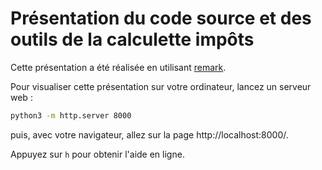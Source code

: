 # Présentation du code source et des outils de la calculette impôts

Cette présentation a été réalisée en utilisant [remark](http://remarkjs.com/).

Pour visualiser cette présentation sur votre ordinateur, lancez un serveur web :
```bash
python3 -m http.server 8000
```

puis, avec votre navigateur, allez sur la page http://localhost:8000/.

Appuyez sur `h` pour obtenir l'aide en ligne.
